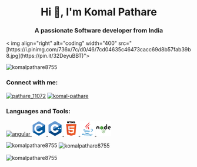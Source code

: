 <h1 align="center">Hi 👋, I'm Komal Pathare</h1>
<h3 align="center">A passionate Software developer from India</h3>
< img align="right" alt="coding" width="400" src="[https://i.pinimg.com/736x/7c/d0/46/7cd04635c46473cacc69d8b57fab39b8.jpg](https://pin.it/32DeyuBBT)">
<p align="left"> <img src="https://komarev.com/ghpvc/?username=komalpathare8755&label=Profile%20views&color=0e75b6&style=flat" alt="komalpathare8755" /> </p>

<h3 align="left">Connect with me:</h3>
<p align="left">
<a href="https://twitter.com/pathare_11072" target="blank"><img align="center" src="https://raw.githubusercontent.com/rahuldkjain/github-profile-readme-generator/master/src/images/icons/Social/twitter.svg" alt="pathare_11072" height="30" width="40" /></a>
<a href="https://linkedin.com/in/komal-pathare" target="blank"><img align="center" src="https://raw.githubusercontent.com/rahuldkjain/github-profile-readme-generator/master/src/images/icons/Social/linked-in-alt.svg" alt="komal-pathare" height="30" width="40" /></a>
</p>

<h3 align="left">Languages and Tools:</h3>
<p align="left"> <a href="https://angular.io" target="_blank" rel="noreferrer"> <img src="https://angular.io/assets/images/logos/angular/angular.svg" alt="angular" width="40" height="40"/> </a> <a href="https://www.cprogramming.com/" target="_blank" rel="noreferrer"> <img src="https://raw.githubusercontent.com/devicons/devicon/master/icons/c/c-original.svg" alt="c" width="40" height="40"/> </a> <a href="https://www.w3schools.com/cpp/" target="_blank" rel="noreferrer"> <img src="https://raw.githubusercontent.com/devicons/devicon/master/icons/cplusplus/cplusplus-original.svg" alt="cplusplus" width="40" height="40"/> </a> <a href="https://www.w3.org/html/" target="_blank" rel="noreferrer"> <img src="https://raw.githubusercontent.com/devicons/devicon/master/icons/html5/html5-original-wordmark.svg" alt="html5" width="40" height="40"/> </a> <a href="https://www.java.com" target="_blank" rel="noreferrer"> <img src="https://raw.githubusercontent.com/devicons/devicon/master/icons/java/java-original.svg" alt="java" width="40" height="40"/> </a> <a href="https://nodejs.org" target="_blank" rel="noreferrer"> <img src="https://raw.githubusercontent.com/devicons/devicon/master/icons/nodejs/nodejs-original-wordmark.svg" alt="nodejs" width="40" height="40"/> </a> </p>

<p><img align="left" src="https://github-readme-stats.vercel.app/api/top-langs?username=komalpathare8755&show_icons=true&locale=en&layout=compact" alt="komalpathare8755" /></p>

<p>&nbsp;<img align="center" src="https://github-readme-stats.vercel.app/api?username=komalpathare8755&show_icons=true&locale=en" alt="komalpathare8755" /></p>

<p><img align="center" src="https://github-readme-streak-stats.herokuapp.com/?user=komalpathare8755&" alt="komalpathare8755" /></p>
